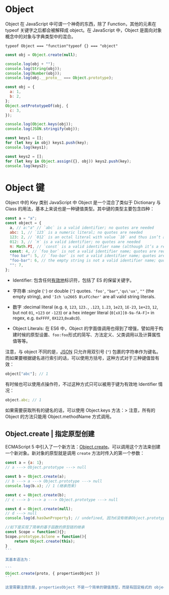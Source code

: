 # Object

Object 在 JavaScript 中可谓一个神奇的东西，除了 Function，其他的元素在 typeof 关键字之后都会被解释成 object。在 JavaScript 中，Object 是面向对象概念中的对象与字典类型中的混合。

`typeof Object === "function"typeof {} === "object"`

```js
const obj = Object.create(null);

console.log(obj + "");
console.log(String(obj));
console.log(Number(obj));
console.log(obj.__proto__ === Object.prototype);

const obj = {
  a: 1,
  b: 2,
};
Object.setPrototypeOf(obj, {
  c: 3,
});

console.log(Object.keys(obj));
console.log(JSON.stringify(obj));

const keys1 = [];
for (let key in obj) keys1.push(key);
console.log(keys1);

const keys2 = [];
for (let key in Object.assign({}, obj)) keys2.push(key);
console.log(keys2);
```

# Object 键

Object 中的 Key 类别 JavaScript 中 Object 是一个混合了类似于 Dictionary 与 Class 的用法，基本上来说也是一种键值类型。其中键的类型主要包含四种：

```js
const a = "a";
const object = {
  a, // a:"a" // `abc` is a valid identifier; no quotes are needed
  abc: 1, // `123` is a numeric literal; no quotes are needed
  123: 2, // `012` is an octal literal with value `10` and thus isn’t allowed in strict mode; but if you insist on using it, quotes aren’t needed
  012: 3, // `π` is a valid identifier; no quotes are needed
  π: Math.PI, // `const` is a valid identifier name (although it’s a reserved word); no quotes are needed
  const: 4, // `foo bar` is not a valid identifier name; quotes are required
  "foo bar": 5, // `foo-bar` is not a valid identifier name; quotes are required
  "foo-bar": 6, // the empty string is not a valid identifier name; quotes are required
  "": 7,
};
```

- Identifier: 包含任何[有效地](https://mathiasbynens.be/notes/javascript-identifiers-es6)标识符，包括了 ES 的保留关键字。

- 字符串 :single (`'`) or double (`"`) quotes. `'foo'`, `"bar"`,`'qu\'ux'`, `""` (the empty string), and `'Ich \u2665 B\xFCcher'` are all valid string literals.

- 数字 :decimal literal (e.g. `0`, `123`, `123.`, `.123`, `1.23`, `1e23`, `1E-23`, `1e+23`, `12`, but not `01`, `+123` or `-123`) or a hex integer literal (`0[xX][0-9a-fA-F]+` in regex, e.g. `0xFFFF`, `0X123`,`0xaBcD`).

- Object Literals: 在 ES6 中，Object 的字面值调用也得到了增强，譬如用于构建时候的原型设置、`foo:foo`形式的简写、方法定义、父类调用以及计算属性值等等。

注意，与 object 不同的是，[JSON](http://json.org/) 只允许用双引号 (`"`) 包裹的字符串作为键名。而如果要根据键名进行索引的话，可以使用方括号，这种方式对于三种键值皆有效：

```js
object["abc"]; // 1
```

有时候也可以使用点操作符，不过这种方式只可以被用于键为有效地 Identifier 情况：

```js
object.abc; // 1
```

如果需要获取所有的键名的话，可以使用 Object.keys 方法：> 注意，所有的 Object 的方法只能用 Object.methodName 方式调用。

## Object.create | 指定原型创建

ECMAScript 5 中引入了一个新方法：[Object.create](https://developer.mozilla.org/zh-cn/JavaScript/Reference/Global_Objects/Object/create)。可以调用这个方法来创建一个新对象。新对象的原型就是调用 `create` 方法时传入的第一个参数：

````js
const a = {a: 1};
// a ---> Object.prototype ---> null

const b = Object.create(a);
// b ---> a ---> Object.prototype ---> null
console.log(b.a); // 1 (继承而来)

const c = Object.create(b);
// c ---> b ---> a ---> Object.prototype ---> null

const d = Object.create(null);
// d ---> null
console.log(d.hasOwnProperty); // undefined, 因为d没有继承Object.prototype

//如下是实现了简单的基于函数的原型链的继承
const Scope = function(){};
Scope.prototype.$clone = function(){
    return Object.create(this);
}
```

其基本语法为：

```
Object.create(proto, { propertiesObject })
```

这里需要注意的是，propertiesObject 不是一个简单的键值类型，而是有固定格式的 object。
````
